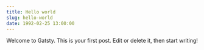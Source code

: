 ```yaml
---
title: Hello world
slug: hello-world
date: 1992-02-25 13:00:00
---
```


Welcome to Gatsty. This is your first post. Edit or delete it, then start writing!
